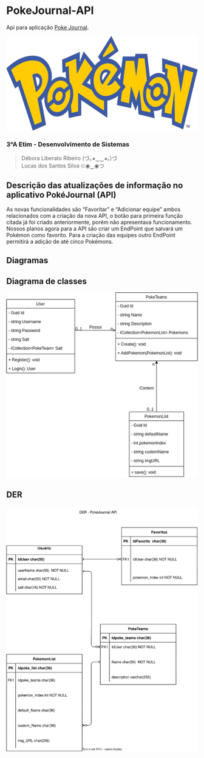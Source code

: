 # PokeJournal-API
Api para aplicação [Poke Journal](https://github.com/lu-css/Pokejournal/).

<div align="center">
<img src="img/Pokemon.png" height="250px">
</div>

### 3°A Etim - Desenvolvimento de Sistemas
> Débora Liberato Ribeiro (づ｡◕‿‿◕｡)づ<br>
> Lucas dos Santos Silva ⊂◉‿◉つ

## Descrição das atualizações de informação no aplicativo PokéJournal (API)

As novas funcionalidades são “Favoritar” e “Adicionar equipe” ambos relacionados com a criação da nova API, o botão para primeira função citada já foi criado anteriormente, porém não apresentava funcionamento. Nossos planos agora para a API são criar um EndPoint que salvará um Pokémon como favorito. Para a criação das equipes outro EndPoint  permitirá a adição de até cinco Pokémons.

## Diagramas

## Diagrama de classes

<img src="img/classDiagram.jpg" alt="class diagram" />

## DER

<img src="img/api-der.png" alt="der" />
